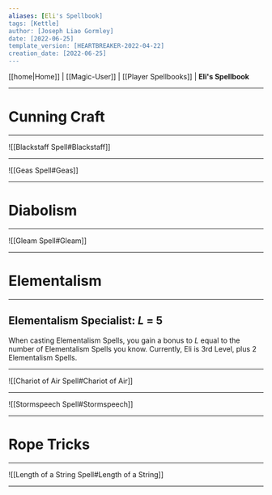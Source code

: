 ```yaml
---
aliases: [Eli's Spellbook]
tags: [Kettle]
author: [Joseph Liao Gormley]
date: [2022-06-25]
template_version: [HEARTBREAKER-2022-04-22]
creation_date: [2022-06-25]
---
```

<!-- Home | Character Creation | -->
[[home|Home]] | [[Magic-User]] | [[Player Spellbooks]] | **Eli's Spellbook**
___
# Cunning Craft
___
![[Blackstaff Spell#Blackstaff]]
 ___
![[Geas Spell#Geas]]
___
# Diabolism
___
![[Gleam Spell#Gleam]]
___
# Elementalism
___
## Elementalism Specialist: $L$ = $5$
When casting Elementalism Spells, you gain a bonus to $L$ equal to the number of Elementalism Spells you know. Currently, Eli is 3rd Level, plus 2 Elementalism Spells.

___
![[Chariot of Air Spell#Chariot of Air]]
___
![[Stormspeech Spell#Stormspeech]]
___
# Rope Tricks
___
![[Length of a String Spell#Length of a String]]
___
<!--*See also:* 
*References:*
*Source:* -->
<!-- Sources, read more, links, etc. -->
<!-- *Source: Entry by [[Mike Maxin]].* -->
<!-- Leave an empty line at the end, otherwise Exporter complains. -->
